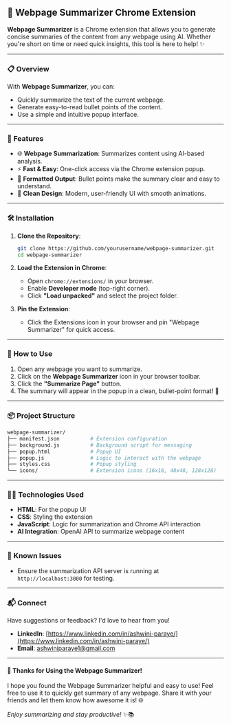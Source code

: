 ## 🚀 Webpage Summarizer Chrome Extension

**Webpage Summarizer** is a Chrome extension that allows you to generate concise summaries of the content from any webpage using AI. Whether you're short on time or need quick insights, this tool is here to help! ✨

---

### 📋 Overview

With **Webpage Summarizer**, you can:

- Quickly summarize the text of the current webpage.
- Generate easy-to-read bullet points of the content.
- Use a simple and intuitive popup interface.

---

### 🔑 Features

- 🌐 **Webpage Summarization**: Summarizes content using AI-based analysis.
- ⚡ **Fast & Easy**: One-click access via the Chrome extension popup.
- 📄 **Formatted Output**: Bullet points make the summary clear and easy to understand.
- 🎨 **Clean Design**: Modern, user-friendly UI with smooth animations.

---

### 🛠️ Installation

1. **Clone the Repository**:

   ```bash
   git clone https://github.com/yourusername/webpage-summarizer.git
   cd webpage-summarizer
   ```

2. **Load the Extension in Chrome**:

   - Open `chrome://extensions/` in your browser.
   - Enable **Developer mode** (top-right corner).
   - Click **"Load unpacked"** and select the project folder.

3. **Pin the Extension**:
   - Click the Extensions icon in your browser and pin "Webpage Summarizer" for quick access.

---

### 🧩 How to Use

1. Open any webpage you want to summarize.
2. Click on the **Webpage Summarizer** icon in your browser toolbar.
3. Click the **"Summarize Page"** button.
4. The summary will appear in the popup in a clean, bullet-point format! 🎉

---

### 📦 Project Structure

```bash
webpage-summarizer/
├── manifest.json          # Extension configuration
├── background.js          # Background script for messaging
├── popup.html             # Popup UI
├── popup.js               # Logic to interact with the webpage
├── styles.css             # Popup styling
└── icons/                 # Extension icons (16x16, 48x48, 128x128)
```

---

### 🧑‍💻 Technologies Used

- **HTML**: For the popup UI
- **CSS**: Styling the extension
- **JavaScript**: Logic for summarization and Chrome API interaction
- **AI Integration**: OpenAI API to summarize webpage content

---

### 🐞 Known Issues

- Ensure the summarization API server is running at `http://localhost:3000` for testing.

---

### 📬 Connect

Have suggestions or feedback? I'd love to hear from you!

- **LinkedIn**: [https://www.linkedin.com/in/ashwini-paraye/](https://www.linkedin.com/in/ashwini-paraye/)
- **Email**: [ashwiniparaye1@gmail.com](mailto:ashwiniparaye1@gmail.com)

---

#### 🎉 Thanks for Using the Webpage Summarizer!

I hope you found the Webpage Summarizer helpful and easy to use! Feel free to use it to quickly get summary of any webpage. Share it with your friends and let them know how awesome it is! 🌐

_Enjoy summarizing and stay productive!_ ✨📚
